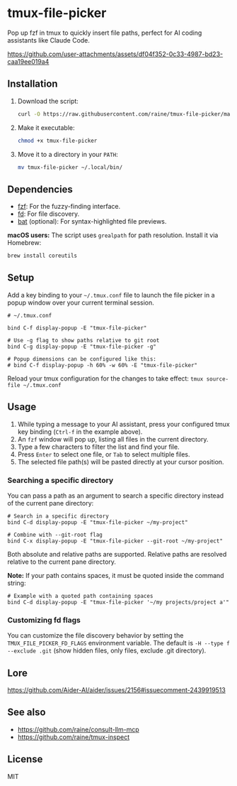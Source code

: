 # tmux-file-picker

Pop up fzf in tmux to quickly insert file paths, perfect for AI coding
assistants like Claude Code.

https://github.com/user-attachments/assets/df04f352-0c33-4987-bd23-caa19ee019a4

## Installation

1.  Download the script:
    ```sh
    curl -O https://raw.githubusercontent.com/raine/tmux-file-picker/main/tmux-file-picker
    ```
2.  Make it executable:
    ```sh
    chmod +x tmux-file-picker
    ```
3.  Move it to a directory in your `PATH`:
    ```sh
    mv tmux-file-picker ~/.local/bin/
    ```

## Dependencies

- [fzf](https://github.com/junegunn/fzf): For the fuzzy-finding interface.
- [fd](https://github.com/sharkdp/fd): For file discovery.
- [bat](https://github.com/sharkdp/bat) (optional): For syntax-highlighted file
  previews.

**macOS users:** The script uses `grealpath` for path resolution. Install it via
Homebrew:

```sh
brew install coreutils
```

## Setup

Add a key binding to your `~/.tmux.conf` file to launch the file picker in a
popup window over your current terminal session.

```tmux
# ~/.tmux.conf

bind C-f display-popup -E "tmux-file-picker"

# Use -g flag to show paths relative to git root
bind C-g display-popup -E "tmux-file-picker -g"

# Popup dimensions can be configured like this:
# bind C-f display-popup -h 60% -w 60% -E "tmux-file-picker"
```

Reload your tmux configuration for the changes to take effect:
`tmux source-file ~/.tmux.conf`

## Usage

1.  While typing a message to your AI assistant, press your configured tmux key
    binding (`Ctrl-f` in the example above).
2.  An `fzf` window will pop up, listing all files in the current directory.
3.  Type a few characters to filter the list and find your file.
4.  Press `Enter` to select one file, or `Tab` to select multiple files.
5.  The selected file path(s) will be pasted directly at your cursor position.

### Searching a specific directory

You can pass a path as an argument to search a specific directory instead of the
current pane directory:

```tmux
# Search in a specific directory
bind C-d display-popup -E "tmux-file-picker ~/my-project"

# Combine with --git-root flag
bind C-x display-popup -E "tmux-file-picker --git-root ~/my-project"
```

Both absolute and relative paths are supported. Relative paths are resolved
relative to the current pane directory.

**Note:** If your path contains spaces, it must be quoted inside the command
string:

```tmux
# Example with a quoted path containing spaces
bind C-d display-popup -E "tmux-file-picker '~/my projects/project a'"
```

### Customizing fd flags

You can customize the file discovery behavior by setting the
`TMUX_FILE_PICKER_FD_FLAGS` environment variable. The default is
`-H --type f --exclude .git` (show hidden files, only files, exclude .git
directory).

## Lore

https://github.com/Aider-AI/aider/issues/2156#issuecomment-2439919513

## See also

- https://github.com/raine/consult-llm-mcp
- https://github.com/raine/tmux-inspect

## License

MIT
